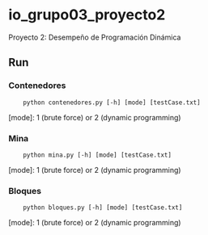 # io_grupo03_proyecto2
Proyecto 2: Desempeño de Programación Dinámica

## Run
### Contenedores
``` 
    python contenedores.py [-h] [mode] [testCase.txt]
```
[mode]: 1 (brute force) or 2 (dynamic programming)

### Mina
``` 
    python mina.py [-h] [mode] [testCase.txt]
```
[mode]: 1 (brute force) or 2 (dynamic programming)

### Bloques
``` 
    python bloques.py [-h] [mode] [testCase.txt]
```
[mode]: 1 (brute force) or 2 (dynamic programming)
